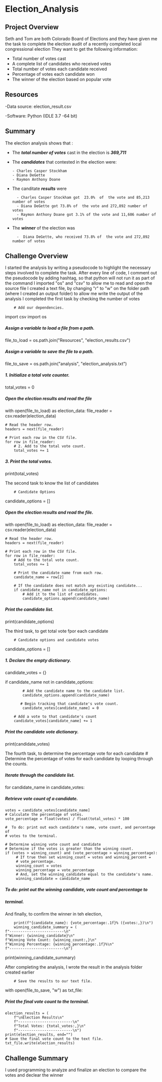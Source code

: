 # Election_Analysis

## Project Overview
Seth and Tom are both Colorado Board of Elections and they have given me the task to complete the election audit of a recently completed local congressional election
They want to get the following information:

  - Total number of votes cast
  - A complete list of candidates who received votes
  - Total number of votes each candidate received
  - Percentage of votes each candidate won
  - The winner of the election based on popular vote

## Resources

-Data source: election_result.csv

-Software: Python (IDLE 3.7 -64 bit)

## Summary
The election analysis shows that :

  - The ***total number of votes*** cast in the election is ***369,711***
  
  - The ***candidates*** that contested in the election were:
  
        - Charles Casper Stockham
        - Diana DeGette
        - Raymon Anthony Doane
        
- The canditate ***results*** were

        - Charles Casper Stockham got  23.0%  of  the vote and 85,213 number of votes
        - Diana DeGette got 73.8% of  the vote and 272,892 number of votes
        - Raymon Anthony Doane got 3.1% of the vote and 11,606 number of votes

- The ***winner*** of the election was 

        -  Diana DeGette, who received 73.8% of  the vote and 272,892 number of votes


## Challenge Overview

I started the analysis by writing a pseudocode to highlight the necessary steps involved to complete the task. 
After every line of code, I comment out the pseudocode by adding hashtag, so that python will not run it as part of the command
I imported "os" and "csv" to allow me to read and open the source file
I created a text file, by changing "r" to "w" on the folder path (where I created an output folder) to allow me write the output of the analysis
I completed the first task by checking the number of votes

        # Add our dependencies.
import csv
import os
##### Assign a variable to load a file from a path.
file_to_load = os.path.join("Resources", "election_results.csv")
##### Assign a variable to save the file to a path.
file_to_save = os.path.join("analysis", "election_analysis.txt")

##### 1. Initialize a total vote counter.
total_votes = 0

##### Open the election results and read the file
with open(file_to_load) as election_data:
    file_reader = csv.reader(election_data)

    # Read the header row.
    headers = next(file_reader)

    # Print each row in the CSV file.
    for row in file_reader:
        # 2. Add to the total vote count.
        total_votes += 1

##### 3. Print the total votes.
print(total_votes)


The second task to know the list of candidates

        # Candidate Options
candidate_options = []

##### Open the election results and read the file.
with open(file_to_load) as election_data:
    file_reader = csv.reader(election_data)

    # Read the header row.
    headers = next(file_reader)

    # Print each row in the CSV file.
    for row in file_reader:
        # Add to the total vote count.
        total_votes += 1

        # Print the candidate name from each row.
        candidate_name = row[2]

        # If the candidate does not match any existing candidate...
        if candidate_name not in candidate_options:
            # Add it to the list of candidates.
            candidate_options.append(candidate_name)

##### Print the candidate list.
print(candidate_options)

The third task, to get total vote fpor each candidate


        # Candidate options and candidate votes
candidate_options = []
##### 1. Declare the empty dictionary.
candidate_votes = {}

if candidate_name not in candidate_options:

            # Add the candidate name to the candidate list.
            candidate_options.append(candidate_name)

           # Begin tracking that candidate's vote count.
            candidate_votes[candidate_name] = 0

        # Add a vote to that candidate's count
        candidate_votes[candidate_name] += 1


##### Print the candidate vote dictionary.
print(candidate_votes)

The fourth task, to determine the percentage vote for each candidate
        # Determine the percentage of votes for each candidate by looping through the counts.
##### Iterate through the candidate list.
for candidate_name in candidate_votes:
   ##### Retrieve vote count of a candidate.
    votes = candidate_votes[candidate_name]
    # Calculate the percentage of votes.
    vote_percentage = float(votes) / float(total_votes) * 100

    #  To do: print out each candidate's name, vote count, and percentage of
    # votes to the terminal.

    # Determine winning vote count and candidate
    # Determine if the votes is greater than the winning count.
    if (votes > winning_count) and (vote_percentage > winning_percentage):
         # If true then set winning_count = votes and winning_percent =
         # vote_percentage.
         winning_count = votes
         winning_percentage = vote_percentage
         # And, set the winning_candidate equal to the candidate's name.
         winning_candidate = candidate_name

##### To do: print out the winning candidate, vote count and percentage to
##### terminal.

And finally, to confirm the winner in teh election,

        print(f"{candidate_name}: {vote_percentage:.1f}% ({votes:,})\n")
        winning_candidate_summary = (
    f"-------------------------\n"
    f"Winner: {winning_candidate}\n"
    f"Winning Vote Count: {winning_count:,}\n"
    f"Winning Percentage: {winning_percentage:.1f}%\n"
    f"-------------------------\n")
print(winning_candidate_summary)

After completing the analysis, I wrote the result in the analysis folder created earlier

        # Save the results to our text file.
with open(file_to_save, "w") as txt_file:
##### Print the final vote count to the terminal.
    election_results = (
        f"\nElection Results\n"
        f"-------------------------\n"
        f"Total Votes: {total_votes:,}\n"
        f"-------------------------\n")
    print(election_results, end="")
    # Save the final vote count to the text file.
    txt_file.write(election_results)
        
        
        
## Challenge Summary

I used programming to analyze and finalize an election to compare the votes and declear the winner


